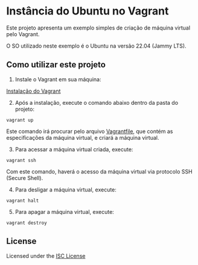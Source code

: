 # Instância do Ubuntu no Vagrant

Este projeto apresenta um exemplo simples de criação de máquina virtual pelo Vagrant.

O SO utilizado neste exemplo é o Ubuntu na versão 22.04 (Jammy LTS).

## Como utilizar este projeto

1. Instale o Vagrant em sua máquina:

[Instalação do Vagrant](https://developer.hashicorp.com/vagrant/downloads)

2. Após a instalação, execute o comando abaixo dentro da pasta do projeto:

`vagrant up`

Este comando irá procurar pelo arquivo [Vagrantfile](./Vagrantfile), que contém as especificações da máquina virtual, e criará a máquina virtual.

3. Para acessar a máquina virtual criada, execute:

`vagrant ssh`

Com este comando, haverá o acesso da máquina virtual via protocolo SSH (Secure Shell).

4. Para desligar a máquina virtual, execute:

`vagrant halt`

5. Para apagar a máquina virtual, execute:

`vagrant destroy`

## License

Licensed under the [ISC License](./LICENSE)
